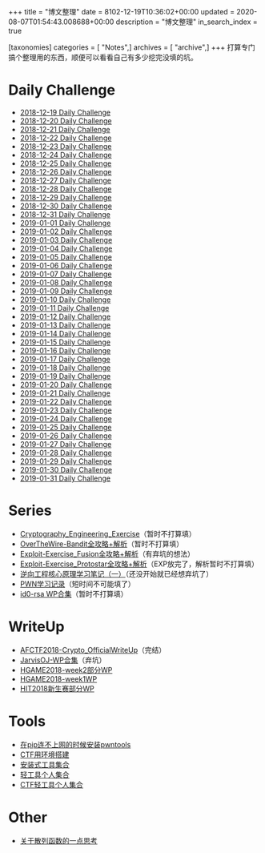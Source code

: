 +++
title = "博文整理"
date = 8102-12-19T10:36:02+00:00
updated = 2020-08-07T01:54:43.008688+00:00
description = "博文整理"
in_search_index = true

[taxonomies]
categories = [ "Notes",]
archives = [ "archive",]
+++
打算专门搞个整理用的东西，顺便可以看看自己有多少挖完没填的坑。

<!-- more -->

# Daily Challenge

- [2018-12-19 Daily Challenge](https://csuwangj.github.io/2018-12-19-Daily-Challenge/)
- [2018-12-20 Daily Challenge](https://csuwangj.github.io/2018-12-20-Daily-Challenge/)
- [2018-12-21 Daily Challenge](https://csuwangj.github.io/2018-12-21-Daily-Challenge/)
- [2018-12-22 Daily Challenge](https://csuwangj.github.io/2018-12-22-Daily-Challenge/)
- [2018-12-23 Daily Challenge](https://csuwangj.github.io/2018-12-23-Daily-Challenge/)
- [2018-12-24 Daily Challenge](https://csuwangj.github.io/2018-12-24-Daily-Challenge/)
- [2018-12-25 Daily Challenge](https://csuwangj.github.io/2018-12-25-Daily-Challenge/)
- [2018-12-26 Daily Challenge](https://csuwangj.github.io/2018-12-26-Daily-Challenge/)
- [2018-12-27 Daily Challenge](https://csuwangj.github.io/2018-12-27-Daily-Challenge/)
- [2018-12-28 Daily Challenge](https://csuwangj.github.io/2018-12-28-Daily-Challenge/)
- [2018-12-29 Daily Challenge](https://csuwangj.github.io/2018-12-29-Daily-Challenge/)
- [2018-12-30 Daily Challenge](https://csuwangj.github.io/2018-12-30-Daily-Challenge/)
- [2018-12-31 Daily Challenge](https://csuwangj.github.io/2018-12-31-Daily-Challenge/)
- [2019-01-01 Daily Challenge](https://csuwangj.github.io/2019-01-01-Daily-Challenge/)
- [2019-01-02 Daily Challenge](https://csuwangj.github.io/2019-01-02-Daily-Challenge/)
- [2019-01-03 Daily Challenge](https://csuwangj.github.io/2019-01-03-Daily-Challenge/)
- [2019-01-04 Daily Challenge](https://csuwangj.github.io/2019-01-04-Daily-Challenge/)
- [2019-01-05 Daily Challenge](https://csuwangj.github.io/2019-01-05-Daily-Challenge/)
- [2019-01-06 Daily Challenge](https://csuwangj.github.io/2019-01-06-Daily-Challenge/)
- [2019-01-07 Daily Challenge](https://csuwangj.github.io/2019-01-07-Daily-Challenge/)
- [2019-01-08 Daily Challenge](https://csuwangj.github.io/2019-01-08-Daily-Challenge/)
- [2019-01-09 Daily Challenge](https://csuwangj.github.io/2019-01-09-Daily-Challenge/)
- [2019-01-10 Daily Challenge](https://csuwangj.github.io/2019-01-10-Daily-Challenge/)
- [2019-01-11 Daily Challenge](https://csuwangj.github.io/2019-01-11-Daily-Challenge/)
- [2019-01-12 Daily Challenge](https://csuwangj.github.io/2019-01-12-Daily-Challenge/)
- [2019-01-13 Daily Challenge](https://csuwangj.github.io/2019-01-13-Daily-Challenge/)
- [2019-01-14 Daily Challenge](https://csuwangj.github.io/2019-01-14-Daily-Challenge/)
- [2019-01-15 Daily Challenge](https://csuwangj.github.io/2019-01-15-Daily-Challenge/)
- [2019-01-16 Daily Challenge](https://csuwangj.github.io/2019-01-16-Daily-Challenge/)
- [2019-01-17 Daily Challenge](https://csuwangj.github.io/2019-01-17-Daily-Challenge/)
- [2019-01-18 Daily Challenge](https://csuwangj.github.io/2019-01-18-Daily-Challenge/)
- [2019-01-19 Daily Challenge](https://csuwangj.github.io/2019-01-19-Daily-Challenge/)
- [2019-01-20 Daily Challenge](https://csuwangj.github.io/2019-01-20-Daily-Challenge/)
- [2019-01-21 Daily Challenge](https://csuwangj.github.io/2019-01-21-Daily-Challenge/)
- [2019-01-22 Daily Challenge](https://csuwangj.github.io/2019-01-22-Daily-Challenge/)
- [2019-01-23 Daily Challenge](https://csuwangj.github.io/2019-01-23-Daily-Challenge/)
- [2019-01-24 Daily Challenge](https://csuwangj.github.io/2019-01-24-Daily-Challenge/)
- [2019-01-25 Daily Challenge](https://csuwangj.github.io/2019-01-25-Daily-Challenge/)
- [2019-01-26 Daily Challenge](https://csuwangj.github.io/2019-01-26-Daily-Challenge/)
- [2019-01-27 Daily Challenge](https://csuwangj.github.io/2019-01-27-Daily-Challenge/)
- [2019-01-28 Daily Challenge](https://csuwangj.github.io/2019-01-28-Daily-Challenge/)
- [2019-01-29 Daily Challenge](https://csuwangj.github.io/2019-01-29-Daily-Challenge/)
- [2019-01-30 Daily Challenge](https://csuwangj.github.io/2019-01-30-Daily-Challenge/)
- [2019-01-31 Daily Challenge](https://csuwangj.github.io/2019-01-31-Daily-Challenge/)

# Series

- [Cryptography_Engineering_Exercise](https://csuwangj.github.io/Cryptography-Engineering-Exercise/)（暂时不打算填）
- [OverTheWire-Bandit全攻略+解析](https://csuwangj.github.io/OverTheWire-Bandit%E5%85%A8%E6%94%BB%E7%95%A5-%E8%A7%A3%E6%9E%90/)（暂时不打算填）
- [Exploit-Exercise_Fusion全攻略+解析](https://csuwangj.github.io/Exploit-Exercise-Fusion%E5%85%A8%E6%94%BB%E7%95%A5-%E8%A7%A3%E6%9E%90/)（有弃坑的想法）
- [Exploit-Exercise_Protostar全攻略+解析](https://csuwangj.github.io/Exploit-Exercise-Protostar%E5%85%A8%E6%94%BB%E7%95%A5-%E8%A7%A3%E6%9E%90/)（EXP放完了，解析暂时不打算填）
- [逆向工程核心原理学习笔记（一）](https://csuwangj.github.io/%E9%80%86%E5%90%91%E5%B7%A5%E7%A8%8B%E6%A0%B8%E5%BF%83%E5%8E%9F%E7%90%86%E5%AD%A6%E4%B9%A0%E7%AC%94%E8%AE%B0%EF%BC%88%E4%B8%80%EF%BC%89/)（还没开始就已经想弃坑了）
- [PWN学习记录](https://csuwangj.github.io/PWN%E5%AD%A6%E4%B9%A0%E8%AE%B0%E5%BD%95/)（短时间不可能填了）
- [id0-rsa WP合集](https://csuwangj.github.io/id0-rsa-WP%E5%90%88%E9%9B%86/)（暂时不打算填）

# WriteUp

- [AFCTF2018-Crypto_OfficialWriteUp](https://csuwangj.github.io/AFCTF2018-Crypto-OfficialWriteUp/)（完结）
- [JarvisOJ-WP合集](https://csuwangj.github.io/JarvisOJ-WP%E5%90%88%E9%9B%86/)（弃坑）
- [HGAME2018-week2部分WP](https://csuwangj.github.io/HGAME2018-week2%E9%83%A8%E5%88%86WP/)
- [HGAME2018-week1WP](https://csuwangj.github.io/HGAME2018-week1WP/)
- [HIT2018新生赛部分WP](https://csuwangj.github.io/HIT2018%E6%96%B0%E7%94%9F%E8%B5%9B/)

# Tools

- [在pip连不上网的时候安装pwntools](https://csuwangj.github.io/%E5%9C%A8pip%E8%BF%9E%E4%B8%8D%E4%B8%8A%E7%BD%91%E7%9A%84%E6%97%B6%E5%80%99%E5%AE%89%E8%A3%85pwntools/)
- [CTF用环境搭建](https://csuwangj.github.io/CTF%E7%94%A8%E7%8E%AF%E5%A2%83%E6%90%AD%E5%BB%BA/)
- [安装式工具集合](https://csuwangj.github.io/%E5%AE%89%E8%A3%85%E5%BC%8F%E5%B7%A5%E5%85%B7%E9%9B%86%E5%90%88/)
- [轻工具个人集合](https://csuwangj.github.io/%E8%BD%BB%E5%B7%A5%E5%85%B7%E4%B8%AA%E4%BA%BA%E9%9B%86%E5%90%88/)
- [CTF轻工具个人集合](https://csuwangj.github.io/CTF%E8%BD%BB%E5%B7%A5%E5%85%B7%E4%B8%AA%E4%BA%BA%E9%9B%86%E5%90%88/)

# Other

- [关于散列函数的一点思考](https://csuwangj.github.io/%E5%85%B3%E4%BA%8E%E6%95%A3%E5%88%97%E5%87%BD%E6%95%B0%E7%9A%84%E4%B8%80%E7%82%B9%E6%80%9D%E8%80%83/)